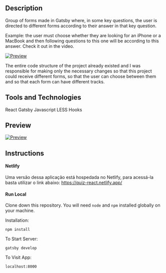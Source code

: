 ## Description
Group of forms made in Gatsby where, in some key questions, the user is directed to different forms according to their answer in that key question.

Example: the user must choose whether they are looking for an iPhone or a MacBook and then following questions to this one will be according to this answer. Check it out in the video.

[![Preview](http://img.youtube.com/vi/ZH4ZDz8j930/0.jpg)](http://www.youtube.com/watch?v=ZH4ZDz8j930 "Gatsby")


The entire code structure of the project already existed and I was responsible for making only the necessary changes so that this project could receive different forms, so that the user can choose between them and so that each form can have different tracks.


## Tools and Technologies
React
Gatsby
Javascript
LESS
Hooks

## Preview

[![Preview](http://img.youtube.com/vi/ZH4ZDz8j930/0.jpg)](http://www.youtube.com/watch?v=ZH4ZDz8j930 "Gatsby")

## Instructions

#### Netlify
Uma versão dessa aplicação está hospedada no Netlify, para acessá-la basta utilizar o link abaixo: 
https://quiz-react.netlify.app/

#### Run Local
Clone down this repository. You will need `node` and `npm` installed globally on your machine.  

Installation:

`npm install`   

To Start Server:

`gatsby develop`  

To Visit App:

`localhost:8000`







